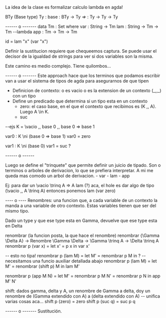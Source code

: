 La idea de la clase es formalizar calculo lambda en agda!

BTy (Base type)
Ty :
    base : BTy -> Ty
    _=>_ : Ty -> Ty -> Ty

------ o -------
data Tm : Set where
    var : String -> Tm
    lam : String -> Tm -> Tm --lambda
    app : Tm -> Tm -> Tm

id = lam "x" (var "x")

Definir la sustitucion requiere que chequeemos captura. Se puede usar el decisor de la igualdad de strings para ver si dos variables son la misma.

Este camino es medio complejo. Tiene quilombos...

------ o -------
Este approach hace que los terminos que podamos escribir van a usar el sistema de tipos de agda para asegurarnos de que tipen

- Definicion de contexto: o es vacio o es la extension de un contexto (\_,,\_) con un tipo
- Define un predicado que determina si un tipo esta en un contexto
    - zero: el caso base, en el que el contexto que recibimos es (K ,, A). Luego A \in K.
    - suc


--ejs
K = \vacio ,, base 0 ,, base 0 => base 1

var0 : K \ni (base 0 => base 1)
var0 = zero

var1 : K \ni (base 0)
var1 = suc ?

------ o ------

Luego se define el "trinquete" que permite definir un juicio de tipado. Son o terminos o arboles de derivacion, lo que se prefiera interpretar. A mi me queda mas comodo un arbol de derivacion.
    - var
    - lam
    - app

Ej: para dar un \vacio \trinq A => A
lam (?)
aca, el hole es dar algo de tipo (\vacio ,, A \trinq A)
entonces ponemos
lam (var zero)

---- o ----
Renombres: una funcion que, a cada variable de un contexto la manda a una variable de otro contexto. Estas variables tienen que ser del mismo tipo. 

Dado un type y que ese type esta en Gamma, devuelve que ese type esta en Delta

renombrar (la funcion posta, la que hace el renombre)
renombrar {\Gamma \Delta A} -> Renombre \Gamma \Delta -> \Gamma \trinq A -> \Delta \trinq A
renombrar p (var x) = let x' = p x in var x'

-- esto no tipa!
renombrar p (lam M) = let M' = renombrar p M in ?
-- necesitamos una funcio auxiliar detallada abajo
renombrar p (lam M) = let M' = renombrar (shift p) M in lam M'

renombrar p (app M N) = let M' = renombrar p M
                            N' = renombrar p N
                        in app M' N'

shift: dados gamma, delta y A, un renombre de Gamma a delta, doy un renombre de (Gamma extendido con A) a (delta extendido con A) 
-- unifica varias cosas aca...
shift p (zero) = zero
shift p (suc q) = suc p q

------ o -------
Sustitución.

